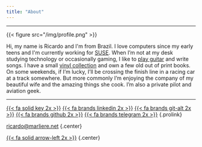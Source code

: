 ```yaml
---
title: "About"
---
```


---

{{< figure src="/img/profile.png" >}}

Hi, my name is Ricardo and I'm from Brazil. I love computers since my early teens and
I'm currently working for [SUSE]. When I’m not at my desk studying technology or
occasionally gaming, I like to [play guitar][pathos] and write songs. I have a small
[vinyl collection][discogs] and own a few old out of print books. On some weekends, if
I’m lucky, I’ll be crossing the finish line in a racing car at a track somewhere. But
more commonly I’m enjoying the company of my beautiful wife and the amazing things she
cook. I’m also a private pilot and aviation geek.

---

[{{< fa solid key 2x >}}](/C90B8A7C638658A6.txt "My Public Key")
[{{< fa brands linkedin 2x >}}](https://linkedin.com/in/rbmarliere "My LinkedIn Profile")
[{{< fa brands git-alt 2x >}}](https://git.marliere.net "My Git Repositories")
[{{< fa brands github 2x >}}](https://github.com/rbmarliere "My Github Profile")
[{{< fa brands telegram 2x >}}](https://t.me/rbmarliere "My Telegram Profile")
{.prolink}

[ricardo@marliere.net](mailto:ricardo@marliere.net "My Email")
{.center}

[{{< fa solid arrow-left 2x >}}](/)
{.center}

[SUSE]: https://www.suse.com/
[pathos]: https://pathos.band/ "My Band's Site"
[discogs]: https://www.discogs.com/user/rbmarliere/collection
